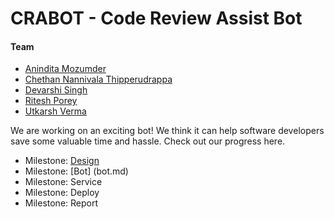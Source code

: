 # CRABOT - Code Review Assist Bot

#### Team
+ [Anindita Mozumder](https://github.ncsu.edu/amozumd)
+ [Chethan Nannivala Thipperudrappa](https://github.ncsu.edu/cnanniv)
+ [Devarshi Singh](https://github.ncsu.edu/dsingh4)
+ [Ritesh Porey](https://github.ncsu.edu/rrporey)
+ [Utkarsh Verma](https://github.ncsu.edu/uverma)

We are working on an exciting bot! We think it can help software developers save some valuable time and hassle. Check out our progress here.

+ Milestone: [Design](design.md)
+ Milestone: [Bot] (bot.md) 
+ Milestone: Service
+ Milestone: Deploy
+ Milestone: Report
